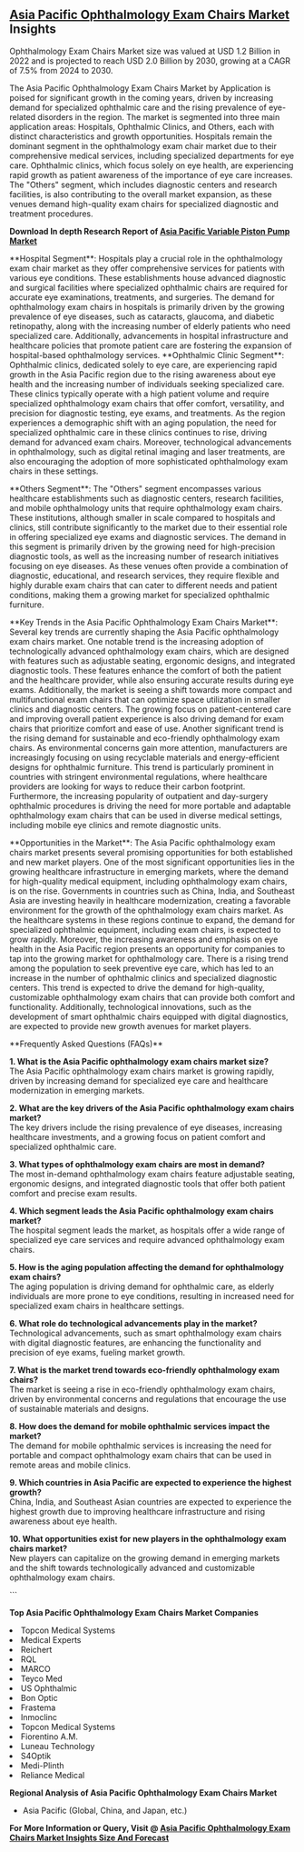 <h2><a href="https://www.verifiedmarketreports.com/download-sample/?rid=483020&amp;utm_source=Github-Feb&amp;utm_medium=225" target="_blank">Asia Pacific Ophthalmology Exam Chairs Market</a> Insights</h2><p>Ophthalmology Exam Chairs Market size was valued at USD 1.2 Billion in 2022 and is projected to reach USD 2.0 Billion by 2030, growing at a CAGR of 7.5% from 2024 to 2030.</p><p><p>The Asia Pacific Ophthalmology Exam Chairs Market by Application is poised for significant growth in the coming years, driven by increasing demand for specialized ophthalmic care and the rising prevalence of eye-related disorders in the region. The market is segmented into three main application areas: Hospitals, Ophthalmic Clinics, and Others, each with distinct characteristics and growth opportunities. Hospitals remain the dominant segment in the ophthalmology exam chair market due to their comprehensive medical services, including specialized departments for eye care. Ophthalmic clinics, which focus solely on eye health, are experiencing rapid growth as patient awareness of the importance of eye care increases. The "Others" segment, which includes diagnostic centers and research facilities, is also contributing to the overall market expansion, as these venues demand high-quality exam chairs for specialized diagnostic and treatment procedures. <p><strong>Download In depth Research Report of <a href="https://www.verifiedmarketreports.com/download-sample/?rid=236118&amp;utm_source=Pulse-Dec&amp;utm_medium=225" target="_blank">Asia Pacific Variable Piston Pump Market</a></strong></p></p> <p>**Hospital Segment**: Hospitals play a crucial role in the ophthalmology exam chair market as they offer comprehensive services for patients with various eye conditions. These establishments house advanced diagnostic and surgical facilities where specialized ophthalmic chairs are required for accurate eye examinations, treatments, and surgeries. The demand for ophthalmology exam chairs in hospitals is primarily driven by the growing prevalence of eye diseases, such as cataracts, glaucoma, and diabetic retinopathy, along with the increasing number of elderly patients who need specialized care. Additionally, advancements in hospital infrastructure and healthcare policies that promote patient care are fostering the expansion of hospital-based ophthalmology services. **Ophthalmic Clinic Segment**: Ophthalmic clinics, dedicated solely to eye care, are experiencing rapid growth in the Asia Pacific region due to the rising awareness about eye health and the increasing number of individuals seeking specialized care. These clinics typically operate with a high patient volume and require specialized ophthalmology exam chairs that offer comfort, versatility, and precision for diagnostic testing, eye exams, and treatments. As the region experiences a demographic shift with an aging population, the need for specialized ophthalmic care in these clinics continues to rise, driving demand for advanced exam chairs. Moreover, technological advancements in ophthalmology, such as digital retinal imaging and laser treatments, are also encouraging the adoption of more sophisticated ophthalmology exam chairs in these settings. <p>**Others Segment**: The "Others" segment encompasses various healthcare establishments such as diagnostic centers, research facilities, and mobile ophthalmology units that require ophthalmology exam chairs. These institutions, although smaller in scale compared to hospitals and clinics, still contribute significantly to the market due to their essential role in offering specialized eye exams and diagnostic services. The demand in this segment is primarily driven by the growing need for high-precision diagnostic tools, as well as the increasing number of research initiatives focusing on eye diseases. As these venues often provide a combination of diagnostic, educational, and research services, they require flexible and highly durable exam chairs that can cater to different needs and patient conditions, making them a growing market for specialized ophthalmic furniture. <p>**Key Trends in the Asia Pacific Ophthalmology Exam Chairs Market**: Several key trends are currently shaping the Asia Pacific ophthalmology exam chairs market. One notable trend is the increasing adoption of technologically advanced ophthalmology exam chairs, which are designed with features such as adjustable seating, ergonomic designs, and integrated diagnostic tools. These features enhance the comfort of both the patient and the healthcare provider, while also ensuring accurate results during eye exams. Additionally, the market is seeing a shift towards more compact and multifunctional exam chairs that can optimize space utilization in smaller clinics and diagnostic centers. The growing focus on patient-centered care and improving overall patient experience is also driving demand for exam chairs that prioritize comfort and ease of use. Another significant trend is the rising demand for sustainable and eco-friendly ophthalmology exam chairs. As environmental concerns gain more attention, manufacturers are increasingly focusing on using recyclable materials and energy-efficient designs for ophthalmic furniture. This trend is particularly prominent in countries with stringent environmental regulations, where healthcare providers are looking for ways to reduce their carbon footprint. Furthermore, the increasing popularity of outpatient and day-surgery ophthalmic procedures is driving the need for more portable and adaptable ophthalmology exam chairs that can be used in diverse medical settings, including mobile eye clinics and remote diagnostic units. <p>**Opportunities in the Market**: The Asia Pacific ophthalmology exam chairs market presents several promising opportunities for both established and new market players. One of the most significant opportunities lies in the growing healthcare infrastructure in emerging markets, where the demand for high-quality medical equipment, including ophthalmology exam chairs, is on the rise. Governments in countries such as China, India, and Southeast Asia are investing heavily in healthcare modernization, creating a favorable environment for the growth of the ophthalmology exam chairs market. As the healthcare systems in these regions continue to expand, the demand for specialized ophthalmic equipment, including exam chairs, is expected to grow rapidly. Moreover, the increasing awareness and emphasis on eye health in the Asia Pacific region presents an opportunity for companies to tap into the growing market for ophthalmology care. There is a rising trend among the population to seek preventive eye care, which has led to an increase in the number of ophthalmic clinics and specialized diagnostic centers. This trend is expected to drive the demand for high-quality, customizable ophthalmology exam chairs that can provide both comfort and functionality. Additionally, technological innovations, such as the development of smart ophthalmic chairs equipped with digital diagnostics, are expected to provide new growth avenues for market players. <p>**Frequently Asked Questions (FAQs)**</p> <p><strong>1. What is the Asia Pacific ophthalmology exam chairs market size?</strong><br> The Asia Pacific ophthalmology exam chairs market is growing rapidly, driven by increasing demand for specialized eye care and healthcare modernization in emerging markets.</p> <p><strong>2. What are the key drivers of the Asia Pacific ophthalmology exam chairs market?</strong><br> The key drivers include the rising prevalence of eye diseases, increasing healthcare investments, and a growing focus on patient comfort and specialized ophthalmic care.</p> <p><strong>3. What types of ophthalmology exam chairs are most in demand?</strong><br> The most in-demand ophthalmology exam chairs feature adjustable seating, ergonomic designs, and integrated diagnostic tools that offer both patient comfort and precise exam results.</p> <p><strong>4. Which segment leads the Asia Pacific ophthalmology exam chairs market?</strong><br> The hospital segment leads the market, as hospitals offer a wide range of specialized eye care services and require advanced ophthalmology exam chairs.</p> <p><strong>5. How is the aging population affecting the demand for ophthalmology exam chairs?</strong><br> The aging population is driving demand for ophthalmic care, as elderly individuals are more prone to eye conditions, resulting in increased need for specialized exam chairs in healthcare settings.</p> <p><strong>6. What role do technological advancements play in the market?</strong><br> Technological advancements, such as smart ophthalmology exam chairs with digital diagnostic features, are enhancing the functionality and precision of eye exams, fueling market growth.</p> <p><strong>7. What is the market trend towards eco-friendly ophthalmology exam chairs?</strong><br> The market is seeing a rise in eco-friendly ophthalmology exam chairs, driven by environmental concerns and regulations that encourage the use of sustainable materials and designs.</p> <p><strong>8. How does the demand for mobile ophthalmic services impact the market?</strong><br> The demand for mobile ophthalmic services is increasing the need for portable and compact ophthalmology exam chairs that can be used in remote areas and mobile clinics.</p> <p><strong>9. Which countries in Asia Pacific are expected to experience the highest growth?</strong><br> China, India, and Southeast Asian countries are expected to experience the highest growth due to improving healthcare infrastructure and rising awareness about eye health.</p> <p><strong>10. What opportunities exist for new players in the ophthalmology exam chairs market?</strong><br> New players can capitalize on the growing demand in emerging markets and the shift towards technologically advanced and customizable ophthalmology exam chairs.</p> ```</p><p><strong>Top Asia Pacific Ophthalmology Exam Chairs Market Companies</strong></p><div data-test-id=""><p><li>Topcon Medical Systems</li><li> Medical Experts</li><li> Reichert</li><li> RQL</li><li> MARCO</li><li> Teyco Med</li><li> US Ophthalmic</li><li> Bon Optic</li><li> Frastema</li><li> Inmoclinc</li><li> Topcon Medical Systems</li><li> Fiorentino A.M.</li><li> Luneau Technology</li><li> S4Optik</li><li> Medi-Plinth</li><li> Reliance Medical</li></p><div><strong>Regional Analysis of&nbsp;Asia Pacific Ophthalmology Exam Chairs Market</strong></div><ul><li dir="ltr"><p dir="ltr">Asia Pacific (Global, China, and Japan, etc.)</p></li></ul><p><strong>For More Information or Query, Visit @&nbsp;</strong><strong><a href="https://www.verifiedmarketreports.com/product/ophthalmology-exam-chairs-market-size-and-forecast/?utm_source=Github-Feb&amp;utm_medium=225" target="_blank">Asia Pacific Ophthalmology Exam Chairs Market Insights Size And Forecast</a></strong></p></div><h2>&nbsp;</h2><div data-test-id="">&nbsp;</div>

